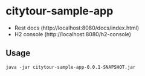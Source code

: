 # citytour-sample-app
 - Rest docs (http://localhost:8080/docs/index.html)
 - H2 console (http://localhost:8080/h2-console)

## Usage
```
java -jar citytour-sample-app-0.0.1-SNAPSHOT.jar 
```